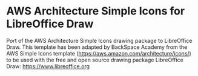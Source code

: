 # AWS Architecture Simple Icons for LibreOffice Draw
Port of the AWS Architecture Simple Icons drawing package to LibreOffice Draw.
This template has been adapted by BackSpace Academy from the AWS Simple Icons template (https://aws.amazon.com/architecture/icons/) to be used with the free and open source drawing package LibreOffice Draw: 
https://www.libreoffice.org

